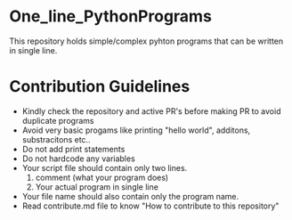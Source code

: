 # One_line_PythonPrograms

This repository holds simple/complex pyhton programs that can be written in single line.

# Contribution Guidelines
  * Kindly check the repository and active PR's before making PR to avoid duplicate programs
  * Avoid very basic progams like printing "hello world", additons, substracitons etc..
  * Do not add print statements 
  * Do not hardcode any variables
  * Your script file should contain only two lines.
     1. comment (what your program does)
     2. Your actual program in single line
  * Your file name should also contain only the program name.
  * Read contribute.md file to know "How to contribute to this repository"
 
